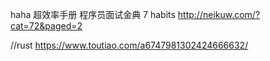 haha
超效率手册
程序员面试金典
7 habits
http://neikuw.com/?cat=72&paged=2

//rust
https://www.toutiao.com/a6747981302424666632/
